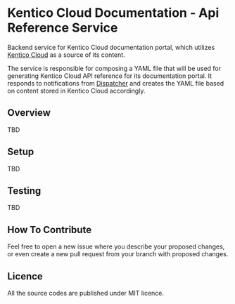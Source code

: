 # Kentico Cloud Documentation - Api Reference Service

Backend service for Kentico Cloud documentation portal, which utilizes [Kentico Cloud](https://app.kenticocloud.com/) as a source of its content.

The service is responsible for composing a YAML file that will be used for generating Kentico Cloud API reference for its documentation portal.
It responds to notifications from [Dispatcher](https://github.com/Kentico/kentico-cloud-docs-dispatcher) and creates the YAML file based on content stored in Kentico Cloud accordingly.

## Overview
TBD

## Setup
TBD

## Testing
TBD

## How To Contribute
Feel free to open a new issue where you describe your proposed changes, or even create a new pull request from your branch with proposed changes.

## Licence
All the source codes are published under MIT licence.

